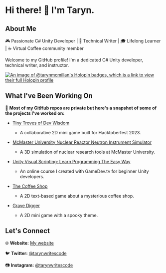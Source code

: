 # Hi there! 👋 I'm Taryn.

## About Me

🎮 Passionate C# Unity Developer | 🚀 Technical Writer | 🎓 Lifelong Learner | ☕ Virtual Coffee community member

Welcome to my GitHub profile! I'm a dedicated C# Unity developer, technical writer, and instructor.  

[![An image of @tarynmcmillan's Holopin badges, which is a link to view their full Holopin profile](https://holopin.me/tarynmcmillan)](https://holopin.io/@tarynmcmillan)

## What I've Been Working On

📝 **Most of my GitHub repos are private but here's a snapshot of some of the projects I've worked on:**

* [Tiny Troves of Dev Wisdom](https://github.com/TarynMcMillan/Tiny-Troves-of-Dev-Wisdom)
   - A collaborative 2D mini game built for Hacktoberfest 2023.
   
* [McMaster University Nuclear Reactor Neutron Instrument Simulator](https://tarynmcmillan.com/mcmaster-simulation/)
   - A 3D simulation of nuclear research tools at McMaster University.

* [Unity Visual Scripting: Learn Programming The Easy Way](https://www.gamedev.tv/p/unity-visual-scripting/)
   - An online course I created with GameDev.tv for beginner Unity developers.

* [The Coffee Shop](https://mystic-mill-games.itch.io/the-coffee-shop)
   - A 2D text-based game about a mysterious coffee shop.

* [Grave Digger](https://mystic-mill-games.itch.io/grave-digger)
   - A 2D mini game with a spooky theme.

## Let's Connect

🌐 **Website:** [My website](https://www.tarynmcmillan.com)

🐦 **Twitter:** [@tarynwritescode](https://twitter.com/tarynwritescode)

📷 **Instagram:** [@tarynwritescode](https://www.instagram.com/tarynwritescode)

